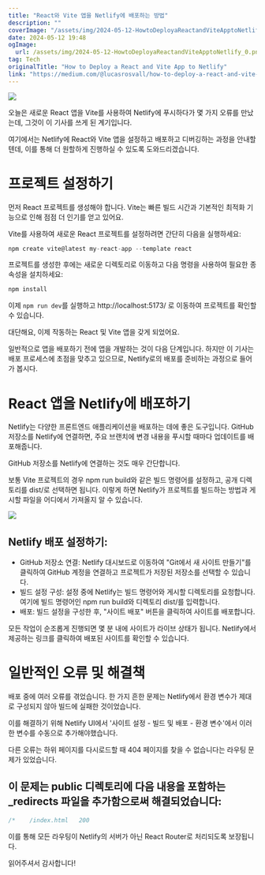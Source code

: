 ```yaml
---
title: "React와 Vite 앱을 Netlify에 배포하는 방법"
description: ""
coverImage: "/assets/img/2024-05-12-HowtoDeployaReactandViteApptoNetlify_0.png"
date: 2024-05-12 19:48
ogImage: 
  url: /assets/img/2024-05-12-HowtoDeployaReactandViteApptoNetlify_0.png
tag: Tech
originalTitle: "How to Deploy a React and Vite App to Netlify"
link: "https://medium.com/@lucasrosvall/how-to-deploy-a-react-and-vite-app-to-netlify-9bcf57890d10"
---
```



<img src="/assets/img/2024-05-12-HowtoDeployaReactandViteApptoNetlify_0.png" />

오늘은 새로운 React 앱을 Vite를 사용하여 Netlify에 푸시하다가 몇 가지 오류를 만났는데, 그것이 이 기사를 쓰게 된 계기입니다.

여기에서는 Netlify에 React와 Vite 앱을 설정하고 배포하고 디버깅하는 과정을 안내할 텐데, 이를 통해 더 원할하게 진행하실 수 있도록 도와드리겠습니다.

# 프로젝트 설정하기



먼저 React 프로젝트를 생성해야 합니다. Vite는 빠른 빌드 시간과 기본적인 최적화 기능으로 인해 점점 더 인기를 얻고 있어요.

Vite를 사용하여 새로운 React 프로젝트를 설정하려면 간단히 다음을 실행하세요:

```js
npm create vite@latest my-react-app --template react
```

프로젝트를 생성한 후에는 새로운 디렉토리로 이동하고 다음 명령을 사용하여 필요한 종속성을 설치하세요:



```js
npm install
```

이제 `npm run dev`를 실행하고 http://localhost:5173/ 로 이동하여 프로젝트를 확인할 수 있습니다.

대단해요, 이제 작동하는 React 및 Vite 앱을 갖게 되었어요.

일반적으로 앱을 배포하기 전에 앱을 개발하는 것이 다음 단계입니다. 하지만 이 기사는 배포 프로세스에 초점을 맞추고 있으므로, Netlify로의 배포를 준비하는 과정으로 들어가 봅시다.



# React 앱을 Netlify에 배포하기

Netlify는 다양한 프론트엔드 애플리케이션을 배포하는 데에 좋은 도구입니다. GitHub 저장소를 Netlify에 연결하면, 주요 브랜치에 변경 내용을 푸시할 때마다 업데이트를 배포해줍니다.

GitHub 저장소를 Netlify에 연결하는 것도 매우 간단합니다.

보통 Vite 프로젝트의 경우 npm run build와 같은 빌드 명령어를 설정하고, 공개 디렉토리를 dist/로 선택하면 됩니다. 이렇게 하면 Netlify가 프로젝트를 빌드하는 방법과 게시할 파일을 어디에서 가져올지 알 수 있습니다.



<img src="/assets/img/2024-05-12-HowtoDeployaReactandViteApptoNetlify_1.png" />

## Netlify 배포 설정하기:

- GitHub 저장소 연결: Netlify 대시보드로 이동하여 "Git에서 새 사이트 만들기"를 클릭하여 GitHub 계정을 연결하고 프로젝트가 저장된 저장소를 선택할 수 있습니다.
- 빌드 설정 구성: 설정 중에 Netlify는 빌드 명령어와 게시할 디렉토리를 요청합니다. 여기에 빌드 명령어인 npm run build와 디렉토리 dist/를 입력합니다.
- 배포: 빌드 설정을 구성한 후, "사이트 배포" 버튼을 클릭하여 사이트를 배포합니다.

모든 작업이 순조롭게 진행되면 몇 분 내에 사이트가 라이브 상태가 됩니다. Netlify에서 제공하는 링크를 클릭하여 배포된 사이트를 확인할 수 있습니다.



# 일반적인 오류 및 해결책

배포 중에 여러 오류를 겪었습니다. 한 가지 흔한 문제는 Netlify에서 환경 변수가 제대로 구성되지 않아 빌드에 실패한 것이었습니다.

이를 해결하기 위해 Netlify UI에서 '사이트 설정 - 빌드 및 배포 - 환경 변수'에서 이러한 변수를 수동으로 추가해야했습니다.

다른 오류는 하위 페이지를 다시로드할 때 404 페이지를 찾을 수 없습니다는 라우팅 문제가 있었습니다.



<h2>이 문제는 public 디렉토리에 다음 내용을 포함하는 _redirects 파일을 추가함으로써 해결되었습니다:</h2>

```js
/*    /index.html   200
```

이를 통해 모든 라우팅이 Netlify의 서버가 아닌 React Router로 처리되도록 보장됩니다.



읽어주셔서 감사합니다!